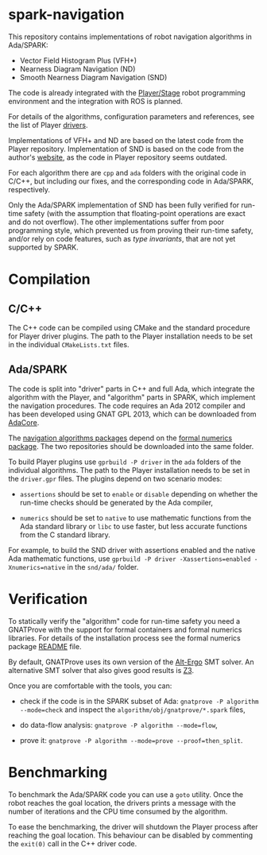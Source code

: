spark-navigation
================

This repository contains implementations of robot navigation
algorithms in Ada/SPARK:

* Vector Field Histogram Plus (VFH+)
* Nearness Diagram Navigation (ND)
* Smooth Nearness Diagram Navigation (SND)

The code is already integrated with the
[Player/Stage](http://playerstage.sourceforge.net/) robot programming
environment and the integration with ROS is planned.

For details of the algorithms, configuration parameters and
references, see the list of Player [drivers][drivers].

Implementations of VFH+ and ND are based on the latest code from the
Player repository. Implementation of SND is based on the code from the
author's [website][SND], as the code in Player repository seems
outdated.

For each algorithm there are `cpp` and `ada` folders with the original
code in C/C++, but including our fixes, and the corresponding code in
Ada/SPARK, respectively.

Only the Ada/SPARK implementation of SND has been fully verified for
run-time safety (with the assumption that floating-point operations
are exact and do not overflow). The other implementations suffer from
poor programming style, which prevented us from proving their run-time
safety, and/or rely on code features, such as *type invariants*, that
are not yet supported by SPARK.

Compilation
===========

C/C++
-----

The C++ code can be compiled using CMake and the standard procedure
for Player driver plugins. The path to the Player installation needs
to be set in the individual `CMakeLists.txt` files.

Ada/SPARK
---------

The code is split into "driver" parts in C++ and full Ada, which
integrate the algorithm with the Player, and "algorithm" parts in
SPARK, which implement the navigation procedures. The code requires an
Ada 2012 compiler and has been developed using GNAT GPL 2013, which
can be downloaded from [AdaCore](http://libre.adacore.com/).

The
[navigation algorithms packages](http://github.com/ptroja/spark-navigation)
depend on the
[formal numerics package](http://github.com/ptroja/formal-numerics).
The two repositories should be downloaded into the same folder.

To build Player plugins use `gprbuild -P driver` in the `ada` folders
of the individual algorithms. The path to the Player installation
needs to be set in the `driver.gpr` files. The plugins depend on two
scenario modes:

- `assertions` should be set to `enable` or `disable` depending on
  whether the run-time checks should be generated by the Ada compiler,

- `numerics` should be set to `native` to use mathematic functions
  from the Ada standard library or `libc` to use faster, but less
  accurate functions from the C standard library.

For example, to build the SND driver with assertions enabled and the
native Ada mathematic functions, use `gprbuild -P driver
-Xassertions=enabled -Xnumerics=native` in the `snd/ada/` folder.

Verification
============

To statically verify the "algorithm" code for run-time safety you need
a GNATProve with the support for formal containers and formal numerics
libraries. For details of the installation process see the formal
numerics package [README](http://github.com/ptroja/formal-numerics/)
file.

By default, GNATProve uses its own version of the
[Alt-Ergo](http://alt-ergo.lri.fr/) SMT solver. An alternative SMT
solver that also gives good results is [Z3](http://z3.codeplex.com/).

Once you are comfortable with the tools, you can:

- check if the code is in the SPARK subset of Ada: `gnatprove -P
  algorithm --mode=check` and inspect the
  `algorithm/obj/gnatprove/*.spark` files,

- do data-flow analysis: `gnatprove -P algorithm --mode=flow`,

- prove it: `gnatprove -P algorithm --mode=prove --proof=then_split`.

Benchmarking
============

To benchmark the Ada/SPARK code you can use a `goto` utility. Once the
robot reaches the goal location, the drivers prints a message with the
number of iterations and the CPU time consumed by the algorithm.

To ease the benchmarking, the driver will shutdown the Player process
after reaching the goal location. This behaviour can be disabled by
commenting the `exit(0)` call in the C++ driver code.

[drivers]: http://playerstage.sourceforge.net/doc/Player-svn/player/group__drivers.html "drivers"

[SND]: http://motion.me.ucsb.edu/~joey/website/media.html "SND code"
